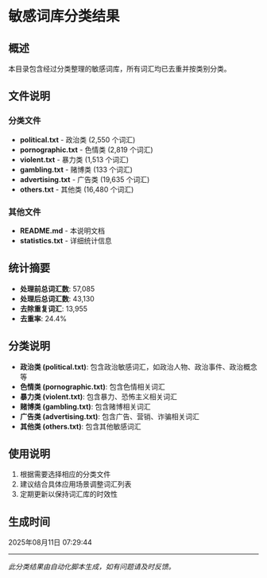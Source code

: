 # 敏感词库分类结果

## 概述

本目录包含经过分类整理的敏感词库，所有词汇均已去重并按类别分类。

## 文件说明

### 分类文件
- **political.txt** - 政治类 (2,550 个词汇)
- **pornographic.txt** - 色情类 (2,819 个词汇)
- **violent.txt** - 暴力类 (1,513 个词汇)
- **gambling.txt** - 赌博类 (133 个词汇)
- **advertising.txt** - 广告类 (19,635 个词汇)
- **others.txt** - 其他类 (16,480 个词汇)

### 其他文件
- **README.md** - 本说明文档
- **statistics.txt** - 详细统计信息

## 统计摘要

- **处理前总词汇数**: 57,085
- **处理后总词汇数**: 43,130  
- **去除重复词汇**: 13,955
- **去重率**: 24.4%

## 分类说明

- **政治类 (political.txt)**: 包含政治敏感词汇，如政治人物、政治事件、政治概念等
- **色情类 (pornographic.txt)**: 包含色情相关词汇
- **暴力类 (violent.txt)**: 包含暴力、恐怖主义相关词汇
- **赌博类 (gambling.txt)**: 包含赌博相关词汇
- **广告类 (advertising.txt)**: 包含广告、营销、诈骗相关词汇
- **其他类 (others.txt)**: 包含其他敏感词汇

## 使用说明

1. 根据需要选择相应的分类文件
2. 建议结合具体应用场景调整词汇列表
3. 定期更新以保持词汇库的时效性

## 生成时间

2025年08月11日 07:29:44

---

*此分类结果由自动化脚本生成，如有问题请及时反馈。*
